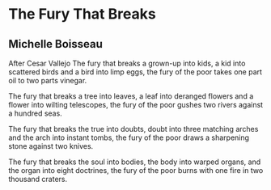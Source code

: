 # The Fury That Breaks
## Michelle Boisseau
After Cesar Vallejo
The fury that breaks a grown-up into kids,
a kid into scattered birds
and a bird into limp eggs,
the fury of the poor
takes one part oil to two parts vinegar.

The fury that breaks a tree into leaves,
a leaf into deranged flowers
and a flower into wilting telescopes,
the fury of the poor
gushes two rivers against a hundred seas.

The fury that breaks the true into doubts,
doubt into three matching arches
and the arch into instant tombs,
the fury of the poor
draws a sharpening stone against two knives.

The fury that breaks the soul into bodies,
the body into warped organs,
and the organ into eight doctrines,
the fury of the poor
burns with one fire in two thousand craters.